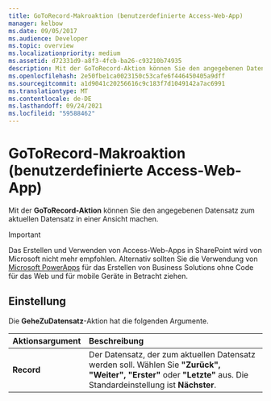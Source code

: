 ```yaml
---
title: GoToRecord-Makroaktion (benutzerdefinierte Access-Web-App)
manager: kelbow
ms.date: 09/05/2017
ms.audience: Developer
ms.topic: overview
ms.localizationpriority: medium
ms.assetid: d72331d9-a8f3-4fcb-ba26-c93210b74935
description: Mit der GoToRecord-Aktion können Sie den angegebenen Datensatz zum aktuellen Datensatz in einer Ansicht machen.
ms.openlocfilehash: 2e50fbe1ca0023150c53cafe6f446450405a9dff
ms.sourcegitcommit: a1d9041c20256616c9c183f7d1049142a7ac6991
ms.translationtype: MT
ms.contentlocale: de-DE
ms.lasthandoff: 09/24/2021
ms.locfileid: "59588462"
---
```

# <a name="gotorecord-macro-action-access-custom-web-app"></a>GoToRecord-Makroaktion (benutzerdefinierte Access-Web-App)

Mit der **GoToRecord-Aktion** können Sie den angegebenen Datensatz zum aktuellen Datensatz in einer Ansicht machen. 
  
> [!IMPORTANT]
> Das Erstellen und Verwenden von Access-Web-Apps in SharePoint wird von Microsoft nicht mehr empfohlen. Alternativ sollten Sie die Verwendung von [Microsoft PowerApps](https://powerapps.microsoft.com/en-us/) für das Erstellen von Business Solutions ohne Code für das Web und für mobile Geräte in Betracht ziehen. 
  
## <a name="setting"></a>Einstellung

Die **GeheZuDatensatz**-Aktion hat die folgenden Argumente. 
  
|**Aktionsargument**|**Beschreibung**|
|:-----|:-----|
|**Record** <br/> |Der Datensatz, der zum aktuellen Datensatz werden soll. Wählen Sie **"Zurück",** **"Weiter",** **"Erster"** oder **"Letzte"** aus. Die Standardeinstellung ist **Nächster**.  <br/> |
   

